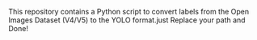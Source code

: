 This repository contains a Python script to convert labels from the Open Images Dataset (V4/V5) to the YOLO format.just Replace your path and Done!
